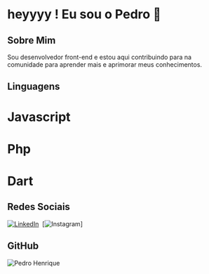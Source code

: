 # heyyyy ! Eu sou o Pedro  👋

## Sobre Mim
Sou desenvolvedor front-end e estou aqui contribuindo para na comunidade para aprender mais e aprimorar meus conhecimentos. 


## Linguagens
# Javascript 
# Php
# Dart


## Redes Sociais
[![LinkedIn]()](https://www.linkedin.com/in/pedro-henrique-b53ab4217/)&nbsp; 
[![Instagram](https://www.instagram.com/pedro.ogg/)]

## GitHub 
![Pedro Henrique](https://github.com/PedrodoDivino)
